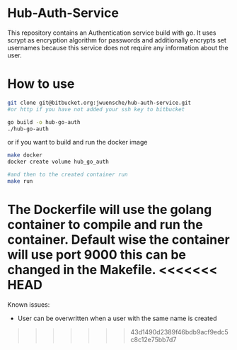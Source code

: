 # Hub-Auth-Service
This repository contains an Authentication service build with go. It uses scrypt
as encryption algorithm for passwords and additionally encrypts set usernames
because this service does not require any information about the user.

# How to use
```bash
git clone git@bitbucket.org:jwuensche/hub-auth-service.git
#or http if you have not added your ssh key to bitbucket

go build -o hub-go-auth
./hub-go-auth
```

or if you want to build and run the docker image
```bash
make docker
docker create volume hub_go_auth

#and then to the created container run
make run
```

The Dockerfile will use the golang container to compile and run the container.
Default wise the container will use port 9000 this can be changed in the
Makefile.
<<<<<<< HEAD
=======

Known issues:

+ User can be overwritten when a user with the same name is created
>>>>>>> 43d1490d2389f46bdb9acf9edc5c8c12e75bb7d7
